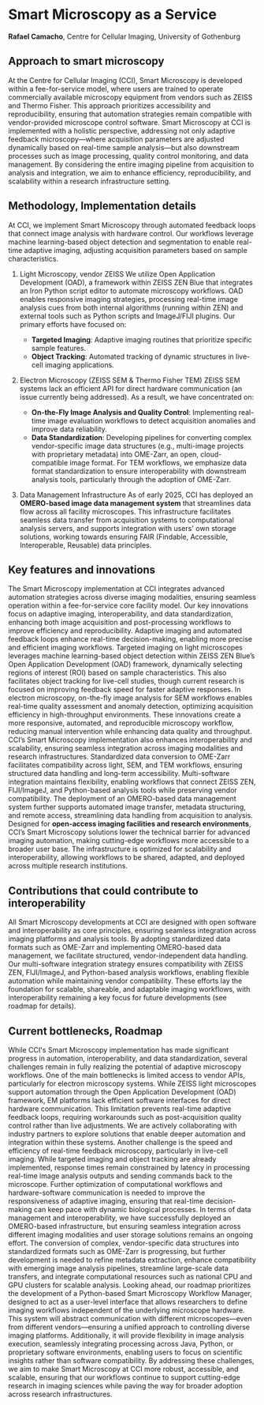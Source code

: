 # Smart Microscopy as a Service
**Rafael Camacho**, Centre for Cellular Imaging, University of Gothenburg

## Approach to smart microscopy
At the Centre for Cellular Imaging (CCI), Smart Microscopy is developed within a fee-for-service model, where users are trained to operate commercially available microscopy equipment from vendors such as ZEISS and Thermo Fisher. This approach prioritizes accessibility and reproducibility, ensuring that automation strategies remain compatible with vendor-provided microscope control software.
Smart Microscopy at CCI is implemented with a holistic perspective, addressing not only adaptive feedback microscopy—where acquisition parameters are adjusted dynamically based on real-time sample analysis—but also downstream processes such as image processing, quality control monitoring, and data management. By considering the entire imaging pipeline from acquisition to analysis and integration, we aim to enhance efficiency, reproducibility, and scalability within a research infrastructure setting.

## Methodology, Implementation details
At CCI, we implement Smart Microscopy through automated feedback loops that connect image analysis with hardware control. Our workflows leverage machine learning-based object detection and segmentation to enable real-time adaptive imaging, adjusting acquisition parameters based on sample characteristics.

1. Light Microscopy, vendor ZEISS
We utilize Open Application Development (OAD), a framework within ZEISS ZEN Blue that integrates an Iron Python script editor to automate microscopy workflows. OAD enables responsive imaging strategies, processing real-time image analysis cues from both internal algorithms (running within ZEN) and external tools such as Python scripts and ImageJ/FIJI plugins. Our primary efforts have focused on:
    - **Targeted Imaging**: Adaptive imaging routines that prioritize specific sample features.
    - **Object Tracking**: Automated tracking of dynamic structures in live-cell imaging applications.

2. Electron Microscopy (ZEISS SEM & Thermo Fisher TEM)
ZEISS SEM systems lack an efficient API for direct hardware communication (an issue currently being addressed). As a result, we have concentrated on:
    - **On-the-Fly Image Analysis and Quality Control**: Implementing real-time image evaluation workflows to detect acquisition anomalies and improve data reliability.
    - **Data Standardization**: Developing pipelines for converting complex vendor-specific image data structures (e.g., multi-image projects with proprietary metadata) into OME-Zarr, an open, cloud-compatible image format.
For TEM workflows, we emphasize data format standardization to ensure interoperability with downstream analysis tools, particularly through the adoption of OME-Zarr.

3. Data Management Infrastructure
As of early 2025, CCI has deployed an **OMERO-based image data management system** that streamlines data flow across all facility microscopes. This infrastructure facilitates seamless data transfer from acquisition systems to computational analysis servers, and  supports integration with users' own storage solutions, working towards ensuring FAIR (Findable, Accessible, Interoperable, Reusable) data principles.


## Key features and innovations
The Smart Microscopy implementation at CCI integrates advanced automation strategies across diverse imaging modalities, ensuring seamless operation within a fee-for-service core facility model. Our key innovations focus on adaptive imaging, interoperability, and data standardization, enhancing both image acquisition and post-processing workflows to improve efficiency and reproducibility.
Adaptive imaging and automated feedback loops enhance real-time decision-making, enabling more precise and efficient imaging workflows. Targeted imaging on light microscopes leverages machine learning-based object detection within ZEISS ZEN Blue’s Open Application Development (OAD) framework, dynamically selecting regions of interest (ROI) based on sample characteristics. This also facilitates object tracking for live-cell studies, though current research is focused on improving feedback speed for faster adaptive responses. In electron microscopy, on-the-fly image analysis for SEM workflows enables real-time quality assessment and anomaly detection, optimizing acquisition efficiency in high-throughput environments. These innovations create a more responsive, automated, and reproducible microscopy workflow, reducing manual intervention while enhancing data quality and throughput.
CCI’s Smart Microscopy implementation also enhances interoperability and scalability, ensuring seamless integration across imaging modalities and research infrastructures. Standardized data conversion to OME-Zarr facilitates compatibility across light, SEM, and TEM workflows, ensuring structured data handling and long-term accessibility. Multi-software integration maintains flexibility, enabling workflows that connect ZEISS ZEN, FIJI/ImageJ, and Python-based analysis tools while preserving vendor compatibility. The deployment of an OMERO-based data management system further supports automated image transfer, metadata structuring, and remote access, streamlining data handling from acquisition to analysis.
Designed for **open-access imaging facilities and research environments**, CCI’s Smart Microscopy solutions lower the technical barrier for advanced imaging automation, making cutting-edge workflows more accessible to a broader user base. The infrastructure is optimized for scalability and interoperability, allowing workflows to be shared, adapted, and deployed across multiple research institutions.


## Contributions that could contribute to interoperability
All Smart Microscopy developments at CCI are designed with open software and interoperability as core principles, ensuring seamless integration across imaging platforms and analysis tools. By adopting standardized data formats such as OME-Zarr and implementing OMERO-based data management, we facilitate structured, vendor-independent data handling. Our multi-software integration strategy ensures compatibility with ZEISS ZEN, FIJI/ImageJ, and Python-based analysis workflows, enabling flexible automation while maintaining vendor compatibility. These efforts lay the foundation for scalable, shareable, and adaptable imaging workflows, with interoperability remaining a key focus for future developments (see roadmap for details).


## Current bottlenecks, Roadmap
While CCI's Smart Microscopy implementation has made significant progress in automation, interoperability, and data standardization, several challenges remain in fully realizing the potential of adaptive microscopy workflows.
One of the main bottlenecks is limited access to vendor APIs, particularly for electron microscopy systems. While ZEISS light microscopes support automation through the Open Application Development (OAD) framework, EM platforms lack efficient software interfaces for direct hardware communication. This limitation prevents real-time adaptive feedback loops, requiring workarounds such as post-acquisition quality control rather than live adjustments. We are actively collaborating with industry partners to explore solutions that enable deeper automation and integration within these systems.
Another challenge is the speed and efficiency of real-time feedback microscopy, particularly in live-cell imaging. While targeted imaging and object tracking are already implemented, response times remain constrained by latency in processing real-time image analysis outputs and sending commands back to the microscope. Further optimization of computational workflows and hardware-software communication is needed to improve the responsiveness of adaptive imaging, ensuring that real-time decision-making can keep pace with dynamic biological processes.
In terms of data management and interoperability, we have successfully deployed an OMERO-based infrastructure, but ensuring seamless integration across different imaging modalities and user storage solutions remains an ongoing effort. The conversion of complex, vendor-specific data structures into standardized formats such as OME-Zarr is progressing, but further development is needed to refine metadata extraction, enhance compatibility with emerging image analysis pipelines, streamline large-scale data transfers, and integrate computational resources such as national CPU and GPU clusters for scalable analysis.
Looking ahead, our roadmap prioritizes the development of a Python-based Smart Microscopy Workflow Manager, designed to act as a user-level interface that allows researchers to define imaging workflows independent of the underlying microscope hardware. This system will abstract communication with different microscopes—even from different vendors—ensuring a unified approach to controlling diverse imaging platforms. Additionally, it will provide flexibility in image analysis execution, seamlessly integrating processing across Java, Python, or proprietary software environments, enabling users to focus on scientific insights rather than software compatibility.
By addressing these challenges, we aim to make Smart Microscopy at CCI more robust, accessible, and scalable, ensuring that our workflows continue to support cutting-edge research in imaging sciences while paving the way for broader adoption across research infrastructures.


